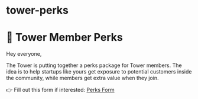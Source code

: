 # tower-perks

# 🎁 Tower Member Perks

Hey everyone,  

The Tower is putting together a perks package for Tower members. The idea is to help startups like yours get exposure to potential customers inside the community, while members get extra value when they join.  

👉 Fill out this form if interested: [Perks Form](https://tally.so/r/wQZWbl)
